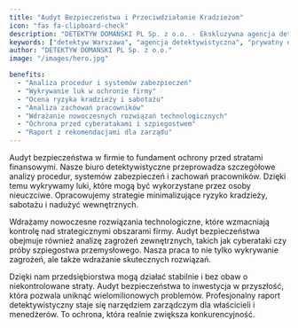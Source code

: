 ```yaml
---
title: "Audyt Bezpieczeństwa i Przeciwdziałanie Kradzieżom"
icon: "fas fa-clipboard-check"
description: "DETEKTYW DOMAŃSKI PL Sp. z o.o. - Ekskluzywna agencja detektywistyczna w Warszawie. Profesjonalne usługi detektywistyczne dla firm i osób prywatnych. 20 lat doświadczenia, 100% dyskrecji."
keywords: ["detektyw Warszawa", "agencja detektywistyczna", "prywatny detektyw", "usługi detektywistyczne", "Detektyw Domański", "sprawy małżeńskie", "weryfikacja kontrahentów"]
author: "DETEKTYW DOMAŃSKI PL Sp. z o.o."
image: "/images/hero.jpg"

benefits:
  - "Analiza procedur i systemów zabezpieczeń"
  - "Wykrywanie luk w ochronie firmy"
  - "Ocena ryzyka kradzieży i sabotażu"
  - "Analiza zachowań pracowników"
  - "Wdrażanie nowoczesnych rozwiązań technologicznych"
  - "Ochrona przed cyberatakami i szpiegostwem"
  - "Raport z rekomendacjami dla zarządu"
---
```


Audyt bezpieczeństwa w firmie to fundament ochrony przed stratami finansowymi. Nasze biuro detektywistyczne przeprowadza szczegółowe analizy procedur, systemów zabezpieczeń i zachowań pracowników. Dzięki temu wykrywamy luki, które mogą być wykorzystane przez osoby nieuczciwe. Opracowujemy strategie minimalizujące ryzyko kradzieży, sabotażu i nadużyć wewnętrznych.

Wdrażamy nowoczesne rozwiązania technologiczne, które wzmacniają kontrolę nad strategicznymi obszarami firmy. Audyt bezpieczeństwa obejmuje również analizę zagrożeń zewnętrznych, takich jak cyberataki czy próby szpiegostwa przemysłowego. Nasza praca to nie tylko wykrywanie zagrożeń, ale także wdrażanie skutecznych rozwiązań.

Dzięki nam przedsiębiorstwa mogą działać stabilnie i bez obaw o niekontrolowane straty. Audyt bezpieczeństwa to inwestycja w przyszłość, która pozwala uniknąć wielomilionowych problemów. Profesjonalny raport detektywistyczny staje się narzędziem zarządczym dla właścicieli i menedżerów. To ochrona, która realnie zwiększa konkurencyjność.